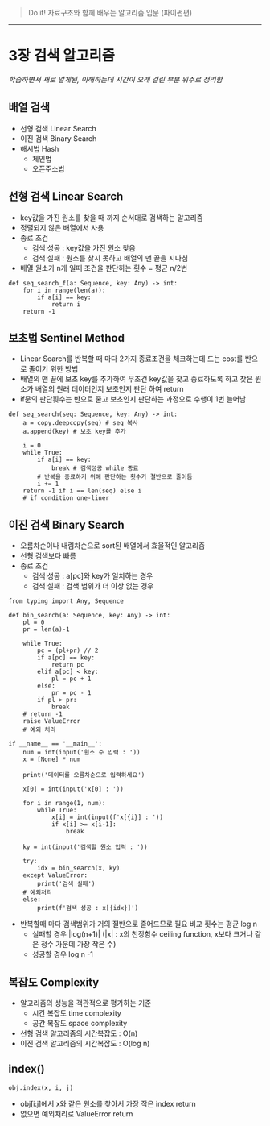 
> Do it! 자료구조와 함께 배우는 알고리즘 입문 (파이썬편)

- - -


# 3장 검색 알고리즘

*학습하면서 새로 알게된, 이해하는데 시간이 오래 걸린 부분 위주로 정리함*


## 배열 검색
- 선형 검색 Linear Search
- 이진 검색 Binary Search
- 해시법 Hash
    - 체인법
    - 오픈주소법



## 선형 검색 Linear Search
- key값을 가진 원소를 찾을 때 까지 순서대로 검색하는 알고리즘
- 정렬되지 않은 배열에서 사용
- 종료 조건
    - 검색 성공 : key값을 가진 원소 찾음
    - 검색 실패 : 원소를 찾지 못하고 배열의 맨 끝을 지나침
- 배열 원소가 n개 일때 조건을 판단하는 횟수 = 평균 n/2번
```
def seq_search_f(a: Sequence, key: Any) -> int:
    for i in range(len(a)):
        if a[i] == key:
            return i
    return -1
```



## 보초법 Sentinel Method
- Linear Search를 반복할 때 마다 2가지 종료조건을 체크하는데 드는 cost를 반으로 줄이기 위한 방법
- 배열의 맨 끝에 보초 key를 추가하여 무조건 key값을 찾고 종료하도록 하고 찾은 원소가 배열의 원래 데이터인지 보초인지 판단 하여 return
- if문의 판단횟수는 반으로 줄고 보초인지 판단하는 과정으로 수행이 1번 늘어남
```
def seq_search(seq: Sequence, key: Any) -> int:
    a = copy.deepcopy(seq) # seq 복사
    a.append(key) # 보초 key를 추가

    i = 0
    while True:
        if a[i] == key:
            break # 검색성공 while 종료
        # 반복을 종료하기 위해 판단하는 횟수가 절반으로 줄어듬
        i += 1
    return -1 if i == len(seq) else i
    # if condition one-liner
```




## 이진 검색 Binary Search
- 오름차순이나 내림차순으로 sort된 배열에서 효율적인 알고리즘
- 선형 검색보다 빠름
- 종료 조건
    - 검색 성공 : a[pc]와 key가 일치하는 경우
    - 검색 실패 : 검색 범위가 더 이상 없는 경우
```
from typing import Any, Sequence

def bin_search(a: Sequence, key: Any) -> int:
    pl = 0
    pr = len(a)-1

    while True:
        pc = (pl+pr) // 2
        if a[pc] == key:
            return pc
        elif a[pc] < key:
            pl = pc + 1
        else:
            pr = pc - 1
        if pl > pr:
            break
    # return -1
    raise ValueError
    # 예외 처리

if __name__ == '__main__':
    num = int(input('원소 수 입력 : '))
    x = [None] * num

    print('데이터를 오름차순으로 입력하세요')

    x[0] = int(input('x[0] : '))

    for i in range(1, num):
        while True:
            x[i] = int(input(f'x[{i}] : '))
            if x[i] >= x[i-1]:
                break

    ky = int(input('검색할 원소 입력 : '))

    try:
        idx = bin_search(x, ky)
    except ValueError:
        print('검색 실패')
    # 예외처리
    else:
        print(f'검색 성공 : x[{idx}]')
```
- 반복할때 마다 검색범위가 거의 절반으로 줄어드므로 필요 비교 횟수는 평균 log n
    - 실패할 경우 |log(n+1)| (|x| : x의 천장함수 ceiling function, x보다 크거나 같은 정수 가운데 가장 작은 수)
    - 성공할 경우 log n -1




## 복잡도 Complexity
- 알고리즘의 성능을 객관적으로 평가하는 기준
    - 시간 복잡도 time complexity
    - 공간 복잡도 space complexity
- 선형 검색 알고리즘의 시간복잡도 : O(n)
- 이진 검색 알고리즘의 시간복잡도 : O(log n)



## index()
```
obj.index(x, i, j)
```
- obj[i:j]에서 x와 같은 원소를 찾아서 가장 작은 index return
- 없으면 예외처리로 ValueError return


